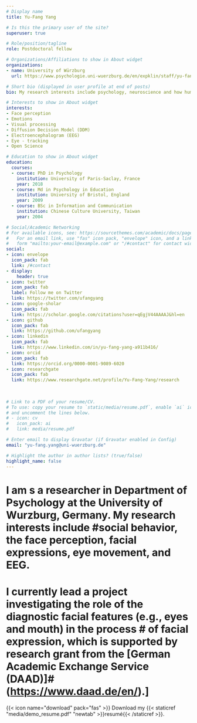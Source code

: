```yaml
---
# Display name
title: Yu-Fang Yang

# Is this the primary user of the site?
superuser: true

# Role/position/tagline
role: Postdoctoral fellow

# Organizations/Affiliations to show in About widget
organizations:
- name: University of Würzburg
  url: https://www.psychologie.uni-wuerzburg.de/en/expklin/staff/yu-fang-yang/

# Short bio (displayed in user profile at end of posts)
bio: My research interests include psychology, neuroscience and how human behaviours are shaped by social environment. 

# Interests to show in About widget
interests:
- Face perception
- Emotions
- Visual processing
- Diffusion Decision Model (DDM)
- Electroencephalogram (EEG)
- Eye - tracking 
- Open Science

# Education to show in About widget
education:
  courses:
  - course: PhD in Psychology
    institution: University of Paris-Saclay, France
    year: 2018
  - course: Md in Psychology in Education
    institution: University of Bristol, England
    year: 2009
  - course: BSc in Information and Communication
    institution: Chinese Culture University, Taiwan
    year: 2004

# Social/Academic Networking
# For available icons, see: https://sourcethemes.com/academic/docs/page-builder/#icons
#   For an email link, use "fas" icon pack, "envelope" icon, and a link in the
#   form "mailto:your-email@example.com" or "/#contact" for contact widget.
social:
- icon: envelope
  icon_pack: fab
  link: /#contact
- display:
    header: true
- icon: twitter
  icon_pack: fab
  label: Follow me on Twitter
  link: https://twitter.com/ufangyang
- icon: google-sholar
  icon_pack: fab
  link: https://scholar.google.com/citations?user=qEgjV44AAAAJ&hl=en
- icon: github
  icon_pack: fab
  link: https://github.com/ufangyang
- icon: linkedin
  icon_pack: fab
  link: https://www.linkedin.com/in/yu-fang-yang-a911b416/
- icon: orcid
  icon_pack: fab
  link: https://orcid.org/0000-0001-9089-6020
- icon: researchgate
  icon_pack: fab
  link: https://www.researchgate.net/profile/Yu-Fang-Yang/research
  
  
  
# Link to a PDF of your resume/CV.
# To use: copy your resume to `static/media/resume.pdf`, enable `ai` icons in `params.toml`, 
# and uncomment the lines below.
# - icon: cv
#   icon_pack: ai
#   link: media/resume.pdf

# Enter email to display Gravatar (if Gravatar enabled in Config)
email: "yu-fang.yang@uni-wuerzburg.de"

# Highlight the author in author lists? (true/false)
highlight_name: false
---
```


# I am s a researcher in Department of Psychology at the University of Wurzburg, Germany. My research interests include #social behavior, the face perception, facial expressions, eye movement, and EEG.

# I currently lead a project investigating the role of the diagnostic facial features (e.g., eyes and mouth) in the process # of facial expression, which is supported by research grant from the [German Academic Exchange Service (DAAD)]#(https://www.daad.de/en/).]

{{< icon name="download" pack="fas" >}} Download my {{< staticref "media/demo_resume.pdf" "newtab" >}}resumé{{< /staticref >}}.
